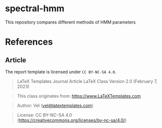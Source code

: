 # spectral-hmm
This repository compares different methods of HMM parameters

# References

## Article
The report template is licensed under `CC BY-NC-SA 4.0`.
> LaTeX Templates Journal Article
> LaTeX Class
> Version 2.0 (February 7, 2023)

> This class originates from:
>https://www.LaTeXTemplates.com

> Author:
> Vel (vel@latextemplates.com)

> License:
> CC BY-NC-SA 4.0 (https://creativecommons.org/licenses/by-nc-sa/4.0/)